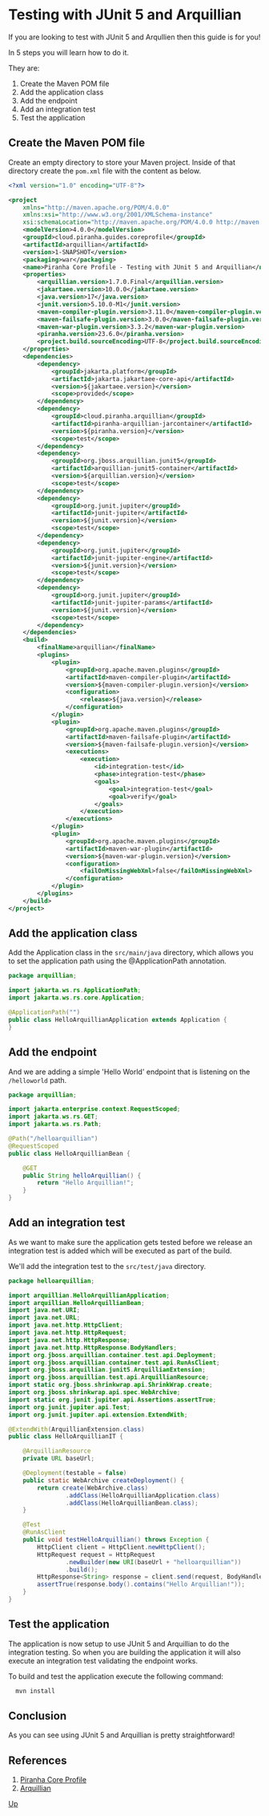 # Testing with JUnit 5 and Arquillian 

If you are looking to test with JUnit 5 and Arqullien then this guide is for you!

In 5 steps you will learn how to do it. 

They are:

1. Create the Maven POM file
1. Add the application class
1. Add the endpoint
1. Add an integration test
1. Test the application

## Create the Maven POM file

Create an empty directory to store your Maven project. Inside of that directory create the ```pom.xml``` file with the content as below.

```xml
<?xml version="1.0" encoding="UTF-8"?>

<project
    xmlns="http://maven.apache.org/POM/4.0.0"
    xmlns:xsi="http://www.w3.org/2001/XMLSchema-instance"
    xsi:schemaLocation="http://maven.apache.org/POM/4.0.0 http://maven.apache.org/xsd/maven-4.0.0.xsd">
    <modelVersion>4.0.0</modelVersion>
    <groupId>cloud.piranha.guides.coreprofile</groupId>
    <artifactId>arquillian</artifactId>
    <version>1-SNAPSHOT</version>
    <packaging>war</packaging>
    <name>Piranha Core Profile - Testing with JUnit 5 and Arquillian</name>
    <properties>
        <arquillian.version>1.7.0.Final</arquillian.version>
        <jakartaee.version>10.0.0</jakartaee.version>
        <java.version>17</java.version>
        <junit.version>5.10.0-M1</junit.version>
        <maven-compiler-plugin.version>3.11.0</maven-compiler-plugin.version>
        <maven-failsafe-plugin.version>3.0.0</maven-failsafe-plugin.version>
        <maven-war-plugin.version>3.3.2</maven-war-plugin.version>
        <piranha.version>23.6.0</piranha.version>
        <project.build.sourceEncoding>UTF-8</project.build.sourceEncoding>
    </properties>
    <dependencies>
        <dependency>
            <groupId>jakarta.platform</groupId>
            <artifactId>jakarta.jakartaee-core-api</artifactId>
            <version>${jakartaee.version}</version>
            <scope>provided</scope>
        </dependency>
        <dependency>
            <groupId>cloud.piranha.arquillian</groupId>
            <artifactId>piranha-arquillian-jarcontainer</artifactId>
            <version>${piranha.version}</version>
            <scope>test</scope>
        </dependency>
        <dependency>
            <groupId>org.jboss.arquillian.junit5</groupId>
            <artifactId>arquillian-junit5-container</artifactId>
            <version>${arquillian.version}</version>
            <scope>test</scope>
        </dependency>
        <dependency>
            <groupId>org.junit.jupiter</groupId>
            <artifactId>junit-jupiter</artifactId>
            <version>${junit.version}</version>
            <scope>test</scope>
        </dependency>
        <dependency>
            <groupId>org.junit.jupiter</groupId>
            <artifactId>junit-jupiter-engine</artifactId>
            <version>${junit.version}</version>
            <scope>test</scope>
        </dependency>
        <dependency>
            <groupId>org.junit.jupiter</groupId>
            <artifactId>junit-jupiter-params</artifactId>
            <version>${junit.version}</version>
            <scope>test</scope>
        </dependency>
    </dependencies>
    <build>
        <finalName>arquillian</finalName>
        <plugins>
            <plugin>
                <groupId>org.apache.maven.plugins</groupId>
                <artifactId>maven-compiler-plugin</artifactId>
                <version>${maven-compiler-plugin.version}</version>
                <configuration>
                    <release>${java.version}</release>
                </configuration>
            </plugin>
            <plugin>
                <groupId>org.apache.maven.plugins</groupId>
                <artifactId>maven-failsafe-plugin</artifactId>
                <version>${maven-failsafe-plugin.version}</version>
                <executions>
                    <execution>
                        <id>integration-test</id>
                        <phase>integration-test</phase>
                        <goals>
                            <goal>integration-test</goal>
                            <goal>verify</goal>
                        </goals>
                    </execution>
                </executions>
            </plugin>
            <plugin>
                <groupId>org.apache.maven.plugins</groupId>
                <artifactId>maven-war-plugin</artifactId>
                <version>${maven-war-plugin.version}</version>
                <configuration>
                    <failOnMissingWebXml>false</failOnMissingWebXml>
                </configuration>
            </plugin>
        </plugins>
    </build>
</project>
```

## Add the application class

Add the Application class in the `src/main/java` directory, which allows you to set the application path using the @ApplicationPath annotation.

```java
package arquillian;

import jakarta.ws.rs.ApplicationPath;
import jakarta.ws.rs.core.Application;

@ApplicationPath("")
public class HelloArquillianApplication extends Application {
}
```

## Add the endpoint

And we are adding a simple 'Hello World' endpoint that is listening on the `/helloworld` path.

```java
package arquillian;

import jakarta.enterprise.context.RequestScoped;
import jakarta.ws.rs.GET;
import jakarta.ws.rs.Path;

@Path("/helloarquillian")
@RequestScoped
public class HelloArquillianBean {

    @GET
    public String helloArquillian() {
        return "Hello Arquillian!";
    }
}
```

## Add an integration test

As we want to make sure the application gets tested before we release an 
integration test is added which will be executed as part of the build.

We'll add the integration test to the `src/test/java` directory.

```java
package helloarquillian;

import arquillian.HelloArquillianApplication;
import arquillian.HelloArquillianBean;
import java.net.URI;
import java.net.URL;
import java.net.http.HttpClient;
import java.net.http.HttpRequest;
import java.net.http.HttpResponse;
import java.net.http.HttpResponse.BodyHandlers;
import org.jboss.arquillian.container.test.api.Deployment;
import org.jboss.arquillian.container.test.api.RunAsClient;
import org.jboss.arquillian.junit5.ArquillianExtension;
import org.jboss.arquillian.test.api.ArquillianResource;
import static org.jboss.shrinkwrap.api.ShrinkWrap.create;
import org.jboss.shrinkwrap.api.spec.WebArchive;
import static org.junit.jupiter.api.Assertions.assertTrue;
import org.junit.jupiter.api.Test;
import org.junit.jupiter.api.extension.ExtendWith;

@ExtendWith(ArquillianExtension.class)
public class HelloArquillianIT {

    @ArquillianResource
    private URL baseUrl;

    @Deployment(testable = false)
    public static WebArchive createDeployment() {
        return create(WebArchive.class)
                .addClass(HelloArquillianApplication.class)
                .addClass(HelloArquillianBean.class);
    }

    @Test
    @RunAsClient
    public void testHelloArquillian() throws Exception {
        HttpClient client = HttpClient.newHttpClient();
        HttpRequest request = HttpRequest
                .newBuilder(new URI(baseUrl + "helloarquillian"))
                .build();
        HttpResponse<String> response = client.send(request, BodyHandlers.ofString());
        assertTrue(response.body().contains("Hello Arquillian!"));
    }
}
```

## Test the application

The application is now setup to use JUnit 5 and Arquillian to do the integration 
testing. So when you are building the application it will also execute an 
integration test validating the endpoint works.

To build and test the application execute the following command:

```bash
  mvn install
```

## Conclusion

As you can see using JUnit 5 and Arquillian is pretty straightforward!

## References

1. [Piranha Core Profile](index.html)
1. [Arquillian](https://arquillian.org/)

[Up](index.html)
